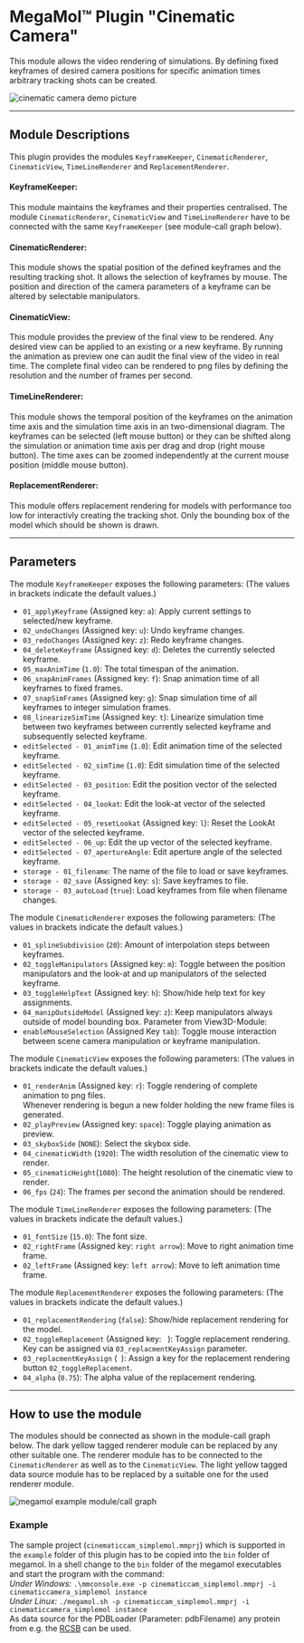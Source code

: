 # MegaMol™ Plugin "Cinematic Camera"

This module allows the video rendering of simulations.
By defining fixed keyframes of desired camera positions for specific animation times arbitrary tracking shots can be created.

![cinematic camera demo picture](https://github.com/tobiasrau/megamol-dev/blob/cinematiccamera/plugins/cinematiccamera/demo.png)

--- 

## Module Descriptions
This plugin provides the modules `KeyframeKeeper`,  `CinematicRenderer`, `CinematicView`, `TimeLineRenderer` and `ReplacementRenderer`.

#### KeyframeKeeper:

This module maintains the keyframes and their properties centralised. 
The module `CinematicRenderer`, `CinematicView` and `TimeLineRenderer` have to be connected with the same `KeyframeKeeper` (see module-call graph below).

#### CinematicRenderer:

This module shows the spatial position of the defined keyframes and the resulting tracking shot. 
It allows the selection of keyframes by mouse. 
The position and direction of the camera parameters of a keyframe can be altered by selectable manipulators.

#### CinematicView:

This module provides the preview of the final view to be rendered.
Any desired view can be applied to an existing or a new keyframe.
By running the animation as preview one can audit the final view of the video in real time.
The complete final video can be rendered to png files by defining the resolution and the number of frames per second.

#### TimeLineRenderer:

This module shows the temporal position of the keyframes on the animation time axis and the simulation time axis in an two-dimensional diagram.
The keyframes can be selected (left mouse button) or they can be shifted along the simulation or animation time axis per drag and drop (right mouse button).
The time axes can be zoomed independently at the current mouse position (middle mouse button).

#### ReplacementRenderer:

This module offers replacement rendering for models with performance too low for interactivly creating the tracking shot. 
Only the bounding box of the model which should be shown is drawn.

--- 

## Parameters

The module `KeyframeKeeper` exposes the following parameters:
(The values in brackets indicate the default values.)

* `01_applyKeyframe` (Assigned key: `a`): Apply current settings to selected/new keyframe.
* `02_undoChanges` (Assigned key: `u`): Undo keyframe changes.
* `03_redoChanges` (Assigned key: `z`): Redo keyframe changes.
* `04_deleteKeyframe` (Assigned key: `d`): Deletes the currently selected keyframe.
* `05_maxAnimTime` (`1.0`): The total timespan of the animation.
* `06_snapAnimFrames` (Assigned key: `f`): Snap animation time of all keyframes to fixed frames.
* `07_snapSimFrames` (Assigned key: `g`): Snap simulation time of all keyframes to integer simulation frames.
* `08_linearizeSimTime` (Assigned key: `t`): Linearize simulation time between two keyframes between currently selected keyframe and subsequently selected keyframe.
* `editSelected - 01_animTime` (`1.0`): Edit animation time of the selected keyframe.
* `editSelected - 02_simTime` (`1.0`): Edit simulation time of the selected keyframe.
* `editSelected - 03_position`: Edit the position vector of the selected keyframe.
* `editSelected - 04_lookat`: Edit the look-at vector of the selected keyframe.
* `editSelected - 05_resetLookat` (Assigned key: `l`): Reset the LookAt vector of the selected keyframe.
* `editSelected - 06_up`:  Edit the up vector of the selected keyframe.
* `editSelected - 07_apertureAngle`: Edit aperture angle of the selected keyframe.
* `storage - 01_filename`:  The name of the file to load or save keyframes. 
* `storage - 02_save` (Assigned key: `s`): Save keyframes to file.
* `storage - 03_autoLoad` (`true`): Load keyframes from file when filename changes.

The module `CinematicRenderer` exposes the following parameters:
(The values in brackets indicate the default values.)

* `01_splineSubdivision` (`20`): Amount of interpolation steps between keyframes.
* `02_toggleManipulators` (Assigned key: `m`): Toggle between the position manipulators and the look-at and up manipulators of the selected keyframe.            
* `03_toggleHelpText` (Assigned key: `h`): Show/hide help text for key assignments.
* `04_manipOutsideModel` (Assigned key: `z`): Keep manipulators always outside of model bounding box.
Parameter from View3D-Module: 
* `enableMouseSelection` (Assigned Key `tab`): Toggle mouse interaction between scene camera manipulation or keyframe manipulation.

The module `CinematicView` exposes the following parameters:
(The values in brackets indicate the default values.)

* `01_renderAnim` (Assigned key: `r`): Toggle rendering of complete animation to png files.   
   Whenever rendering is begun a new folder holding the new frame files is generated.
* `02_playPreview` (Assigned key: `space`): Toggle playing animation as preview.
* `03_skyboxSide` (`NONE`): Select the skybox side.
* `04_cinematicWidth` (`1920`): The width resolution of the cinematic view to render.
* `05_cinematicHeight`(`1080`): The height resolution of the cinematic view to render.
* `06_fps` (`24`): The frames per second the animation should be rendered.
    
The module `TimeLineRenderer` exposes the following parameters:
(The values in brackets indicate the default values.)

* `01_fontSize` (`15.0`): The font size.
* `02_rightFrame` (Assigned key: `right arrow`): Move to right animation time frame.
* `02_leftFrame` (Assigned key: `left arrow`): Move to left animation time frame.

The module `ReplacementRenderer` exposes the following parameters:
(The values in brackets indicate the default values.)

* `01_replacementRendering` (`false`): Show/hide replacement rendering for the model.
* `02_toggleReplacement` (Assigned key: ` `): Toggle replacement rendering. Key can be assigned via `03_replacmentKeyAssign` parameter. 
* `03_replacmentKeyAssign` (` `): Assign a key for the replacement rendering button `02_toggleReplacement`.
* `04_alpha` (`0.75`): The alpha value of the replacement rendering.
    
---

## How to use the module

The modules should be connected as shown in the module-call graph below. 
The dark yellow tagged renderer module can be replaced by any other suitable one. 
The renderer module has to be connected to the `CinematicRenderer` as well as to the `CinematicView`.
The light yellow tagged data source module has to be replaced by a suitable one for the used renderer module.

![megamol example module/call graph](https://github.com/tobiasrau/megamol-dev/blob/cinematiccamera/plugins/cinematiccamera/graph.png)

### Example

The sample project (`cinematiccam_simplemol.mmprj`) which is supported in the `example` folder of this plugin has to be copied into the `bin` folder of megamol.
In a shell change to the `bin` folder of the megamol executables and start the program with the command:   
*Under Windows:* `.\mmconsole.exe -p cinematiccam_simplemol.mmprj -i cinematiccamera_simplemol instance`   
*Under Linux:* `./megamol.sh -p cinematiccam_simplemol.mmprj -i cinematiccamera_simplemol instance`   
As data source for the PDBLoader (Parameter: pdbFilename) any protein from e.g. the [RCSB](http://www.rcsb.org/pdb/home/home.do) can be used.

